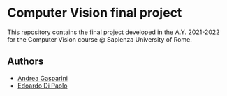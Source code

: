 # Computer Vision final project
This repository contains the final project developed in the A.Y. 2021-2022 for the Computer Vision course @ Sapienza University of Rome.

## Authors

- [Andrea Gasparini](github.com/andrea-gasparini)
- [Edoardo Di Paolo](github.com/aedoardo)
